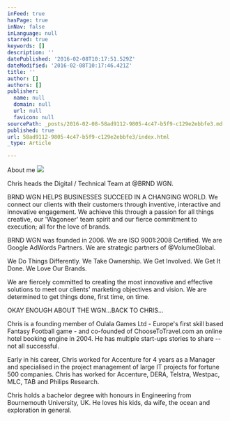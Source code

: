 ```yaml
---
inFeed: true
hasPage: true
inNav: false
inLanguage: null
starred: true
keywords: []
description: ''
datePublished: '2016-02-08T10:17:51.529Z'
dateModified: '2016-02-08T10:17:46.421Z'
title: ''
author: []
authors: []
publisher:
  name: null
  domain: null
  url: null
  favicon: null
sourcePath: _posts/2016-02-08-58ad9112-9805-4c47-b5f9-c129e2ebbfe3.md
published: true
url: 58ad9112-9805-4c47-b5f9-c129e2ebbfe3/index.html
_type: Article

---
```

About me
![](https://the-grid-user-content.s3-us-west-2.amazonaws.com/d9a821dc-7c3f-4897-a550-b8398b4b5fc1.jpg)

Chris heads the Digital / Technical Team at @BRND WGN. 

BRND WGN HELPS BUSINESSES SUCCEED IN A CHANGING WORLD.
We connect our clients with their customers through inventive, interactive and innovative engagement. We achieve this through a passion for all things creative, our 'Wagoneer' team spirit and our fierce commitment to execution; all for the love of brands. 

BRND WGN was founded in 2006\.  We are ISO 9001:2008 Certified.
We are Google AdWords Partners.
We are strategic partners of @VolumeGlobal. 

We Do Things Differently. We Take Ownership. We Get Involved. We Get It Done. We Love Our Brands. 

We are fiercely committed to creating the most innovative and effective solutions to meet our clients' marketing objectives and vision. We are determined to get things done, first time, on time. 

OKAY ENOUGH ABOUT THE WGN...BACK TO CHRIS...

Chris is a founding member of Oulala Games Ltd - Europe's first skill based Fantasy Football game - and co-founded of ChooseToTravel.com an online hotel booking engine in 2004\. He has multiple start-ups stories to share -- not all successful. 

Early in his career, Chris worked for Accenture for 4 years as a Manager and specialised in the project management of large IT projects for fortune 500 companies. Chris has worked for Accenture, DERA, Telstra, Westpac, MLC, TAB and Philips Research. 

Chris holds a bachelor degree with honours in Engineering from Bournemouth University, UK. 
He loves his kids, da wife, the ocean and exploration in general.